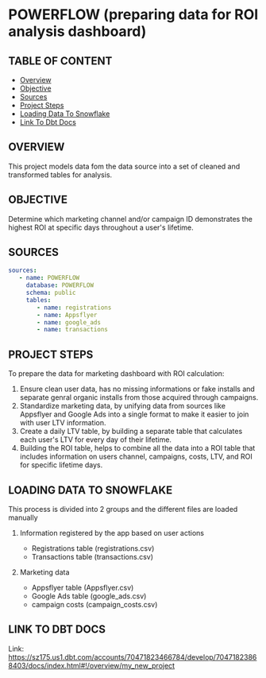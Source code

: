 # POWERFLOW (preparing data for ROI analysis dashboard)

## TABLE OF CONTENT

- [Overview](#overview)
- [Objective](#objective)
- [Sources](#sources)
- [Project Steps](#project-steps)
- [Loading Data To Snowflake](#loading-data-to-snowflake)
- [Link To Dbt Docs](#link-to-dbt-docs)


## OVERVIEW

 This project models data fom the data source into a set of cleaned and transformed tables for analysis.

## OBJECTIVE

  Determine which marketing channel and/or campaign ID demonstrates the highest ROI at specific days throughout a user's lifetime.

## SOURCES

```YAML
sources:
   - name: POWERFLOW
     database: POWERFLOW
     schema: public
     tables:
        - name: registrations
        - name: Appsflyer
        - name: google_ads
        - name: transactions
```

## PROJECT STEPS

To prepare the data for marketing dashboard with ROI calculation:

1. Ensure clean user data, has no missing informations or fake installs and separate genral organic installs from those acquired through campaigns.
2. Standardize marketing data, by unifying data from sources like Appsflyer and Google Ads into a single format to make it easier to join with user LTV information.
3. Create a daily LTV table, by building a separate table that calculates each user's LTV for every day of their lifetime.
4. Building the ROI table, helps to combine all the data into a ROI table that includes information on users channel, campaigns, costs, LTV, and ROI for specific lifetime days.


## LOADING DATA TO SNOWFLAKE

This process is divided into 2 groups and the different files are loaded manually

1. Information registered by the app based on user actions
     - Registrations table (registrations.csv)
     - Transactions table (transactions.csv)

2. Marketing data
    - Appsflyer table (Appsflyer.csv)
    - Google Ads table (google_ads.csv)
    - campaign costs (campaign_costs.csv)


## LINK TO DBT DOCS

Link:
https://sz175.us1.dbt.com/accounts/70471823466784/develop/70471823868403/docs/index.html#!/overview/my_new_project
